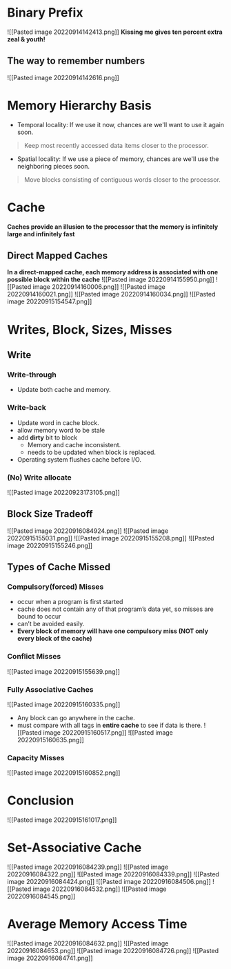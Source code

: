 # Binary Prefix
![[Pasted image 20220914142413.png]]
**Kissing me gives ten percent extra zeal & youth!**
## The way to remember numbers
![[Pasted image 20220914142616.png]]
# Memory Hierarchy Basis
* Temporal locality: If we use it now, chances are we'll want to use it again soon.
> Keep most recently accessed data items closer to the processor.
* Spatial locality: If we use a piece of memory, chances are we'll use the neighboring pieces soon.
> Move blocks consisting of contiguous words closer to the processor.
# Cache
**Caches provide an illusion to the processor that the memory is infinitely large and infinitely fast**
## Direct Mapped Caches
**In a direct-mapped cache, each memory address is associated with one possible block within the cache**
![[Pasted image 20220914155950.png]]
![[Pasted image 20220914160006.png]]
![[Pasted image 20220914160021.png]]
![[Pasted image 20220914160034.png]]
![[Pasted image 20220915154547.png]]
# Writes, Block, Sizes, Misses
## Write
### Write-through
* Update both cache and memory.
### Write-back
* Update word in cache block.
* allow memory word to be stale
* add **dirty** bit to block
	* Memory and cache inconsistent.
	* needs to be updated when block is replaced.
* Operating system flushes cache before I/O.
### (No) Write allocate
![[Pasted image 20220923173105.png]]
## Block Size Tradeoff
![[Pasted image 20220916084924.png]]
![[Pasted image 20220915155031.png]]
![[Pasted image 20220915155208.png]]
![[Pasted image 20220915155246.png]]
## Types of Cache Missed
### Compulsory(forced) Misses
* occur when a program is first started
* cache does not contain any of that program’s data yet, so misses are bound to occur
* can’t be avoided easily.
* **Every block of memory will have one compulsory miss (NOT only every block of the cache)** 
### Conflict Misses
![[Pasted image 20220915155639.png]]
### Fully Associative Caches
![[Pasted image 20220915160335.png]]
* Any block can go anywhere in the cache.
* must compare with all tags in **entire cache** to see if data is there.
![[Pasted image 20220915160517.png]]
![[Pasted image 20220915160635.png]]
### Capacity Misses
![[Pasted image 20220915160852.png]]
# Conclusion
![[Pasted image 20220915161017.png]]

# Set-Associative Cache
![[Pasted image 20220916084239.png]]
![[Pasted image 20220916084322.png]]
![[Pasted image 20220916084339.png]]
![[Pasted image 20220916084424.png]]
![[Pasted image 20220916084506.png]]
![[Pasted image 20220916084532.png]]
![[Pasted image 20220916084545.png]]
# Average Memory Access Time
![[Pasted image 20220916084632.png]]
![[Pasted image 20220916084653.png]]
![[Pasted image 20220916084726.png]]
![[Pasted image 20220916084741.png]]